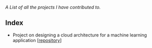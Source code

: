 *A List of all the projects I have contributed to.*

## Index
- Project on designing a cloud architecture for a machine learning application [[repository](https://github.com/Dariorab/secure_cloud_computing_project)]
